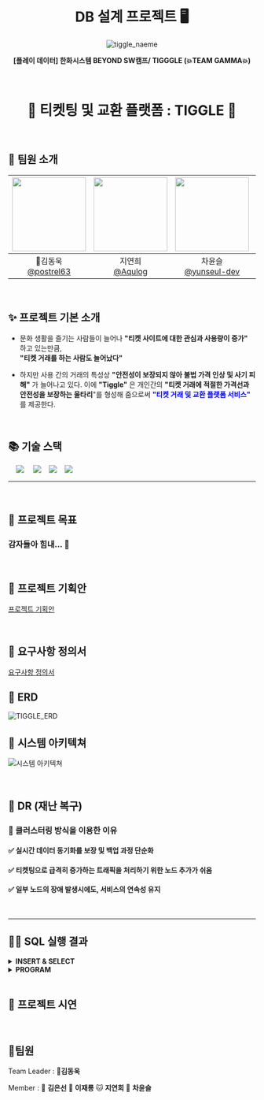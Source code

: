 <p>
<h1 align="center"> DB 설계 프로젝트 🖥️</h1>


<div align="center">

![tiggle_naeme](https://github.com/beyond-sw-camp/be06-1st-GAMJA-TIGGLE/assets/121721219/e04decd7-350f-4d2a-8391-05fb40010de1)

**[플레이 데이터] 한화시스템 BEYOND SW캠프/ TIGGGLE (💥TEAM GAMMA💥)**
</div>
<br>

<h1 align="center">🎫 티켓팅 및 교환 플랫폼 : TIGGLE 🎫</h1>
<br>

## 🥔 팀원 소개
|<img src="https://avatars.githubusercontent.com/u/81555158?v=4" width="150" height="150"/>|<img src="https://avatars.githubusercontent.com/u/96894900?v=4" width="150" height="150"/>|<img src="https://avatars.githubusercontent.com/u/117149045?v=4" width="150" height="150"/>|<img src="https://avatars.githubusercontent.com/u/121721219?v=4" width="150" height="150"/>|<img src="https://avatars.githubusercontent.com/u/152248322?v=4" width="150" height="150"/>|
|:-:|:-:|:-:|:-:|:-:|
|👑김동욱<br/>[@postrel63](https://github.com/postrel63)|지연희<br/>[@Aqulog](https://github.com/Aqulog)|차윤슬<br/>[@yunseul-dev](https://github.com/yunseul-dev)|이재룡<br/>[@ashd89](https://github.com/ashd89)|김은선<br/>[@kkkeess](https://github.com/kkkeess)|

<br>

## ✨ 프로젝트 기본 소개

- 문화 생활을 즐기는 사람들이 늘어나 **"티켓 사이트에 대한 관심과 사용량이 증가"** 하고 있는만큼,   
  **"티켓 거래를 하는 사람도 늘어났다"** 

- 하지만 사용 간의 거래의 특성상 **"안전성이 보장되지 않아 불법 가격 인상 및 사기 피해"** 가 늘어나고 있다. 
이에 **"Tiggle"** 은 개인간의 **"티켓 거래에 적절한 가격선과 안전성을 보장하는 울타리**"를 형성해 줌으로써 
 **<span style="color:blue">"티켓 거래 및 교환 플랫폼 서비스"</span>** 를 제공한다.

<br>

## 📚 기술 스택

&nbsp;&nbsp;&nbsp;&nbsp;<img src="https://img.shields.io/badge/GitHub-181717?style=flat&logo=GitHub&logoColor=white&color=black"></a></a>
&nbsp;&nbsp;&nbsp;&nbsp;<img src="https://img.shields.io/badge/Git-F05032?style=flat&logo=Git&logoColor=white&color=ffa500"></a></a>
&nbsp;&nbsp;&nbsp;<img src="https://img.shields.io/badge/MariaDB-003545?style=flat&logo=MariaDB&logoColor=white"/></a>
&nbsp;&nbsp;&nbsp;<img src="https://img.shields.io/badge/Spring Boot-6DB33F?style=flat&logo=springBoot&logoColor=white&color=green"/></a></a>
<br>

---
<br>

## 🧙 프로젝트 목표

### 감자들아 힘내... 💞

<br>

## 📮 프로젝트 기획안

[프로젝트 기획안](https://docs.google.com/document/d/1DW2xby46I_4o6-kfmo1ElG_VLUaMxdFHGoBh323nAUI/edit)

<br>

## 📜 요구사항 정의서

[요구사항 정의서](https://docs.google.com/spreadsheets/d/1KeAbB1bevkvhCJd1plKs4cA-APQgmuO404CI84nYjlM/edit#gid=1277905399)
<br>

## 🎀 ERD 

![TIGGLE_ERD](https://github.com/beyond-sw-camp/be06-1st-GAMJA-TIGGLE/assets/96894900/6b96a536-123f-421b-9d64-f0686316b3dd)

## 💎 시스템 아키텍쳐 

![시스템 아키텍쳐](https://github.com/beyond-sw-camp/be06-1st-GAMJA-TIGGLE/assets/121721219/d9a09f5e-e8d6-4fdf-abad-0513b9c72d14)


<br>

## 🎃 DR (재난 복구) 

### 🧐 클러스터링 방식을 이용한 이유

#### ✅ 실시간 데이터 동기화를 보장 및 백업 과정 단순화 

#### ✅ 티켓팅으로 급격히 증가하는 트래픽을 처리하기 위한 노드 추가가 쉬움
#### ✅ 일부 노드의 장애 발생시에도, 서비스의 연속성 유지

  <br>

---

## 👨‍💻 SQL 실행 결과 
<details>
  <summary><b>INSERT & SELECT</b></summary>
  <div markdown="1">
   <br>
    <ul>
      <li><b>🧙USER</b></li>
     <img src="https://github.com/beyond-sw-camp/be06-1st-GAMJA-TIGGLE/assets/96894900/34026f2c-694f-4209-b0a8-ad21071fd481" alt="">
      <li><b>💰POINT</b></li>
     <img src="https://github.com/beyond-sw-camp/be06-1st-GAMJA-TIGGLE/assets/96894900/8ba7a25e-c13e-489d-8d7c-60587d167e8f" alt="">
      <li><b>❤️LIKE</b></li>
     <img src="https://github.com/beyond-sw-camp/be06-1st-GAMJA-TIGGLE/assets/96894900/96f4e1cb-7f2b-455e-b9a7-6d08e9066ff0" alt="">
      <li><b>🖥️CHATROOM</b></li>
     <img src="https://github.com/beyond-sw-camp/be06-1st-GAMJA-TIGGLE/assets/96894900/df6b6629-e048-4981-8b91-6fe833ff99cf" alt="">
      <li><b>✉️MESSAGE</b></li>
     <img src="https://github.com/beyond-sw-camp/be06-1st-GAMJA-TIGGLE/assets/96894900/01d7e5d0-4723-401e-9340-bd017b941d9b" alt="">
      <li><b>🧛ADMIN</b></li>
     <img src="https://github.com/beyond-sw-camp/be06-1st-GAMJA-TIGGLE/assets/96894900/c3202b7e-d825-4258-8179-bed52dda4019" alt="">
      <li><b>🪐CATEGORY</b></li>
     <img src="https://github.com/beyond-sw-camp/be06-1st-GAMJA-TIGGLE/assets/96894900/0a85b935-d382-4608-ac27-37db486671f1" alt="">
      <li><b>💺SEAT</b></li>
     <img src="https://github.com/beyond-sw-camp/be06-1st-GAMJA-TIGGLE/assets/96894900/16bb87af-2d97-4ffd-a157-b9ab9485aed9" alt="">
      <li><b>🎨SECTION</b></li>
     <img src="https://github.com/beyond-sw-camp/be06-1st-GAMJA-TIGGLE/assets/96894900/5074169c-a533-4a73-b1f9-b96cfbcd6992" alt="">
      <li><b>⌚TIMES</b></li>
     <img src="https://github.com/beyond-sw-camp/be06-1st-GAMJA-TIGGLE/assets/96894900/4e44f1f4-0145-4e03-81c4-4fd499c6e9a9" alt="">
      <li><b>💱EXCHANGE</b></li>
     <img src="https://github.com/beyond-sw-camp/be06-1st-GAMJA-TIGGLE/assets/96894900/15a40da6-4011-4097-bb77-7cd2a845d974" alt="">
      <li><b>🖼️GRADE</b></li>
     <img src="https://github.com/beyond-sw-camp/be06-1st-GAMJA-TIGGLE/assets/96894900/d290ac84-ceb8-43ef-9e4a-f7430521952a" alt="">
      <li><b>🎠LOCATION</b></li>
     <img src="https://github.com/beyond-sw-camp/be06-1st-GAMJA-TIGGLE/assets/96894900/c0f6248d-2cfa-4f79-adfe-5ab34ca0f6de" alt="">
      <li><b>👩‍💻PROGRAM</b></li>
     <img src="https://github.com/beyond-sw-camp/be06-1st-GAMJA-TIGGLE/assets/96894900/84acfa63-be7f-4088-b93b-5811ca15559a" alt="">
      <li><b>📻RESERVATION</b></li>
     <img src="https://github.com/beyond-sw-camp/be06-1st-GAMJA-TIGGLE/assets/96894900/c5df1d46-dfc2-4c27-88fa-a0e3b403e273" alt="">
      <li><b>✍️REVIEW_PERFORMANCE</b></li>
     <img src="https://github.com/beyond-sw-camp/be06-1st-GAMJA-TIGGLE/assets/96894900/590dcdad-a7d6-4026-bedc-68e0a3a879e3" alt="">
      <li><b>👨‍🏫RULE</b></li>
     <img src="https://github.com/beyond-sw-camp/be06-1st-GAMJA-TIGGLE/assets/96894900/924a7a74-1ea1-43a2-a84d-bb8fb9ecc423" alt="">
     
    </ul>
  </div>
</details>

<details>
  <summary><b>PROGRAM</b></summary>
  <div markdown="1">
   <br>
    <ul>
      <li><b>🎀CATEGORY</b></li>       
     <img src="https://github.com/beyond-sw-camp/be06-1st-GAMJA-TIGGLE/assets/96894900/9092c8bc-a4dc-4814-9974-9dfda754b1e7" alt="">
      <li><b>👻RULE</b></li> 
     <img src="https://github.com/beyond-sw-camp/be06-1st-GAMJA-TIGGLE/assets/96894900/dd127365-d9db-4c1c-a75c-a3cf5807613f" alt="">
      <li><b>🌄GRADE</b></li>       
     <img src="https://github.com/beyond-sw-camp/be06-1st-GAMJA-TIGGLE/assets/96894900/fa9c13c2-b721-4f6a-a350-358812cea28a" alt="">
      <li><b>🎪PROGRAM</b></li>    
     <img src="https://github.com/beyond-sw-camp/be06-1st-GAMJA-TIGGLE/assets/96894900/894bdb99-5a7b-4e9e-9b09-47299eaf2736" alt="">
      <li><b>🌌LOCATION</b></li>          
     <img src="https://github.com/beyond-sw-camp/be06-1st-GAMJA-TIGGLE/assets/96894900/b02b8c0c-abba-48e8-8526-99020c3cc3bb" alt="">
      <li><b>⏰TIMES</b></li>     
     <img src="https://github.com/beyond-sw-camp/be06-1st-GAMJA-TIGGLE/assets/96894900/a5e038dd-4209-4854-9bef-227a691570d7" alt="">
    </ul>
  </div>
</details>
<br>

## 💎 프로젝트 시연

<br>

## 🍟팀원

Team Leader : 🐯**김동욱**

Member : 🐶 **김은선** 🐺 **이재룡** 🐱 **지연희**
 🐰 **차윤슬**
